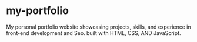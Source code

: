 # my-portfolio
My personal portfolio website showcasing projects, skills, and experience in front-end development and Seo. built with HTML, CSS, AND JavaScript.
